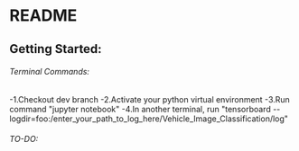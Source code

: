 # README
## Getting Started:
###### Terminal Commands:
-1.Checkout dev branch
-2.Activate your python virtual environment
-3.Run command "jupyter notebook"
-4.In another terminal, run "tensorboard --logdir=foo:/enter_your_path_to_log_here/Vehicle_Image_Classification/log"
###### TO-DO: